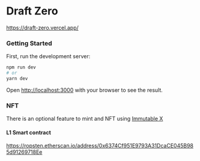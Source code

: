 # Draft Zero

https://draft-zero.vercel.app/

### Getting Started

First, run the development server:

```bash
npm run dev
# or
yarn dev
```

Open [http://localhost:3000](http://localhost:3000) with your browser to see the result.

### NFT

There is an optional feature to mint and NFT using [Immutable X](https://github.com/SeanPlusPlus/imx)

#### L1 Smart contract

https://ropsten.etherscan.io/address/0x6374Cf951E9793A31DcaCE045B985d91269718Ee